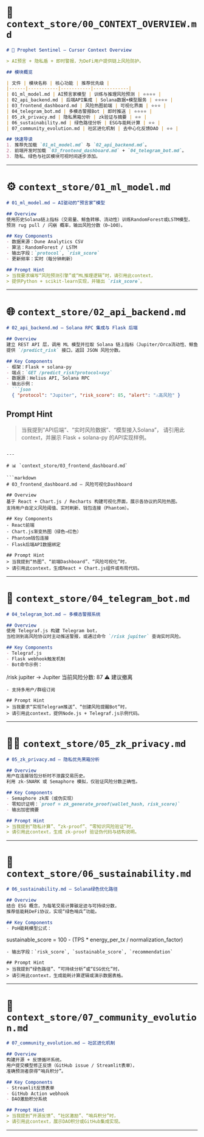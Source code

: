 # 🧠 `context_store/00_CONTEXT_OVERVIEW.md`

```markdown
# 🧠 Prophet Sentinel — Cursor Context Overview

> AI预言 + 隐私盾 + 即时警报，为DeFi用户提供链上风险防护。

## 模块概览

| 文件 | 模块名称 | 核心功能 | 推荐优先级 |
|------|-----------|-----------|-------------|
| 01_ml_model.md | AI预言家模型 | 训练与推理风险预测 | ⭐⭐⭐⭐ |
| 02_api_backend.md | 后端API集成 | Solana数据+模型服务 | ⭐⭐⭐⭐ |
| 03_frontend_dashboard.md | 风险热图前端 | 可视化界面 | ⭐⭐⭐ |
| 04_telegram_bot.md | 多模态警报Bot | 即时推送 | ⭐⭐⭐⭐ |
| 05_zk_privacy.md | 隐私黑箱分析 | zk验证与摘要 | ⭐⭐ |
| 06_sustainability.md | 绿色路径分析 | ESG与能耗计算 | ⭐⭐ |
| 07_community_evolution.md | 社区进化机制 | 去中心化反馈DAO | ⭐⭐ |

## 快速导读
1. 推荐先加载 `01_ml_model.md` 与 `02_api_backend.md`。
2. 前端开发时加载 `03_frontend_dashboard.md` + `04_telegram_bot.md`。
3. 隐私、绿色与社区模块可视时间逐步添加。
```

---

# ⚙️ `context_store/01_ml_model.md`

```markdown
# 01_ml_model.md — AI驱动的“预言家”模型

## Overview
使用历史Solana链上指标（交易量、鲸鱼转移、流动性）训练RandomForest或LSTM模型，
预测 rug pull / 闪崩 概率，输出风险分数（0–100）。

## Key Components
- 数据来源：Dune Analytics CSV
- 算法：RandomForest / LSTM
- 输出字段：`protocol`, `risk_score`
- 更新频率：实时（每分钟刷新）

## Prompt Hint
> 当我要求编写“风险预测引擎”或“ML推理逻辑”时，请引用此context，
> 提供Python + scikit-learn实现，并输出 `risk_score`。
```

---

# 🌐 `context_store/02_api_backend.md`

````markdown
# 02_api_backend.md — Solana RPC 集成与 Flask 后端

## Overview
建立 REST API 层，调用 ML 模型并拉取 Solana 链上指标（Jupiter/Orca流动性、鲸鱼交易等）。
提供 `/predict_risk` 接口，返回 JSON 风险分数。

## Key Components
- 框架：Flask + solana-py
- 端点：`GET /predict_risk?protocol=xyz`
- 数据源：Helius API, Solana RPC
- 输出示例：
  ```json
  { "protocol": "Jupiter", "risk_score": 85, "alert": "⚠️高风险" }
````

## Prompt Hint

> 当我提到“API后端”、“实时风险数据”、“模型接入Solana”，
> 请引用此context，并展示 Flask + solana-py 的API实现样例。

````

---

# 📊 `context_store/03_frontend_dashboard.md`

```markdown
# 03_frontend_dashboard.md — 风险可视化Dashboard

## Overview
基于 React + Chart.js / Recharts 构建可视化界面，展示各协议的风险热图。
支持用户自定义风险阈值、实时刷新、钱包连接（Phantom）。

## Key Components
- React前端
- Chart.js渐变热图（绿色→红色）
- Phantom钱包连接
- Flask后端API数据绑定

## Prompt Hint
> 当我提到“热图”、“前端Dashboard”、“风险可视化”时，
> 请引用此context，生成React + Chart.js组件或布局代码。
````

---

# 🤖 `context_store/04_telegram_bot.md`

```markdown
# 04_telegram_bot.md — 多模态警报系统

## Overview
使用 Telegraf.js 构建 Telegram bot，
当检测到高风险协议时主动推送警报，或通过命令 `/risk jupiter` 查询实时风险。

## Key Components
- Telegraf.js
- Flask webhook触发机制
- Bot命令示例：
```

/risk jupiter
→ Jupiter 当前风险分数: 87 ⚠️ 建议撤离

```
- 支持多用户/群组订阅

## Prompt Hint
> 当我要求“实现Telegram推送”、“创建风险提醒Bot”时，
> 请引用此context，提供Node.js + Telegraf.js示例代码。
```

---

# 🕵️‍♂️ `context_store/05_zk_privacy.md`

```markdown
# 05_zk_privacy.md — 隐私优先黑箱分析

## Overview
用户在连接钱包分析时不泄露交易历史。
利用 zk-SNARK 或 Semaphore 模拟，仅验证风险分数正确性。

## Key Components
- Semaphore zk库（或伪实现）
- 零知识证明：`proof = zk_generate_proof(wallet_hash, risk_score)`
- 输出加密摘要

## Prompt Hint
> 当我提到“隐私计算”、“zk-proof”、“零知识风险验证”时，
> 请引用此context，生成 zk-proof 验证伪代码与结构说明。
```

---

# 🌱 `context_store/06_sustainability.md`

```markdown
# 06_sustainability.md — Solana绿色优化路径

## Overview
结合 ESG 概念，为每笔交易计算碳足迹与可持续分数，
推荐低能耗DeFi协议，实现“绿色哨兵”功能。

## Key Components
- PoH能耗模型公式：
```

sustainable_score = 100 - (TPS * energy_per_tx / normalization_factor)

```
- 输出字段：`risk_score`, `sustainable_score`, `recommendation`

## Prompt Hint
> 当我提到“绿色路径”、“可持续分析”或“ESG优化”时，
> 请引用此context，生成能耗计算逻辑或演示数据表格。
```

---

# 🧩 `context_store/07_community_evolution.md`

```markdown
# 07_community_evolution.md — 社区进化机制

## Overview
构建开源 + 反馈循环系统。
用户提交模型修正反馈（GitHub issue / Streamlit表单），
准确预测者获得“哨兵积分”。

## Key Components
- Streamlit反馈表单
- GitHub Action webhook
- DAO激励积分系统

## Prompt Hint
> 当我提到“开源反馈”、“社区激励”、“哨兵积分”时，
> 请引用此context，展示DAO积分或GitHub集成实现。
```

---
